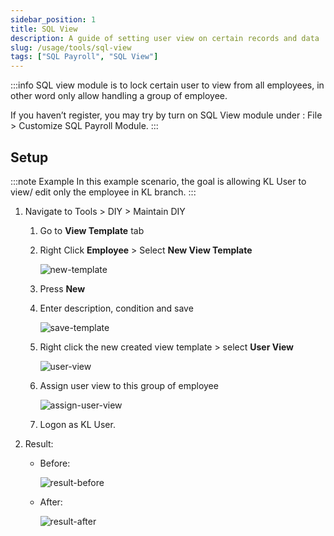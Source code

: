 ```yaml
---
sidebar_position: 1
title: SQL View
description: A guide of setting user view on certain records and data
slug: /usage/tools/sql-view
tags: ["SQL Payroll", "SQL View"]
---
```


:::info
SQL view module is to lock certain user to view from all employees, in other word only allow handling a group of employee.

If you haven’t register, you may try by turn on SQL View module under :
File > Customize SQL Payroll Module.
:::

## Setup

:::note Example
In this example scenario, the goal is allowing KL User to view/ edit only the employee in KL branch.
:::

1. Navigate to Tools > DIY > Maintain DIY

   1. Go to **View Template** tab

   2. Right Click **Employee** > Select **New View Template**

      ![new-template](../../../static/img/usage/tools/sql-view/new-template.png)

   3. Press **New**

   4. Enter description, condition and save

      ![save-template](../../../static/img/usage/tools/sql-view/save-template.png)

   5. Right click the new created view template > select **User View**

      ![user-view](../../../static/img/usage/tools/sql-view/user-view.png)

   6. Assign user view to this group of employee

      ![assign-user-view](../../../static/img/usage/tools/sql-view/assign-user-view.png)

   7. Logon as KL User.

2. Result:

   - Before:

     ![result-before](../../../static/img/usage/tools/sql-view/result-before.png)

   - After:

     ![result-after](../../../static/img/usage/tools/sql-view/result-after.png)
